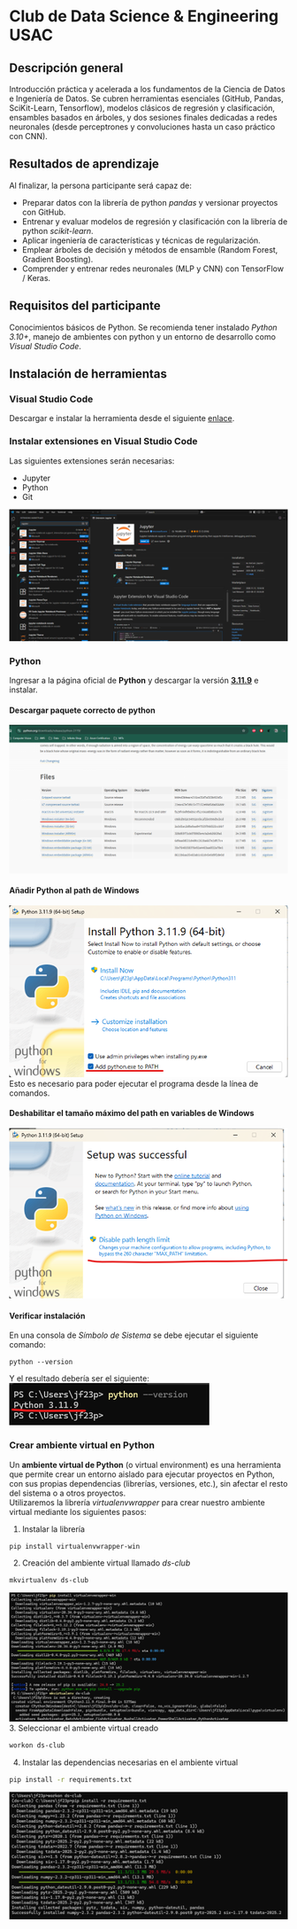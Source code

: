 # Club de Data Science & Engineering USAC
## Descripción general
Introducción práctica y acelerada a los fundamentos de la Ciencia de Datos e Ingeniería de
Datos. Se cubren herramientas esenciales (GitHub, Pandas, SciKit-Learn, Tensorflow), modelos clásicos de regresión y clasificación, ensambles basados en árboles, y dos sesiones finales dedicadas a redes neuronales (desde perceptrones y convoluciones hasta un caso práctico con CNN).

## Resultados de aprendizaje
Al finalizar, la persona participante será capaz de:
* Preparar datos con la librería de python *pandas* y versionar proyectos con GitHub.
* Entrenar y evaluar modelos de regresión y clasificación con la librería de python *scikit-learn*.
* Aplicar ingeniería de características y técnicas de regularización.
* Emplear árboles de decisión y métodos de ensamble (Random Forest, Gradient Boosting).
* Comprender y entrenar redes neuronales (MLP y CNN) con TensorFlow / Keras.

## Requisitos del participante
Conocimientos básicos de Python. Se recomienda tener instalado *Python 3.10+*, manejo de ambientes con python y un entorno de desarrollo como *Visual Studio Code*.

## Instalación de herramientas
### Visual Studio Code
Descargar e instalar la herramienta desde el siguiente [enlace](https://code.visualstudio.com/sha/download?build=stable&os=win32-x64-user).

### Instalar extensiones en Visual Studio Code
Las siguientes extensiones serán necesarias:
* Jupyter
* Python
* Git

![vscode](pictures/tools/install_extensions_vscode.png)


### Python
Ingresar a la página oficial de **Python** y descargar la versión [**3.11.9**](https://www.python.org/downloads/release/python-3119/) e instalar.

#### Descargar paquete correcto de python
![Paso 1](pictures/tools/python_version.png)
#### Añadir Python al path de Windows
![Paso 2](pictures/tools/add_python_path.png)
Esto es necesario para poder ejecutar el programa desde la línea de comandos.
#### Deshabilitar el tamaño máximo del path en variables de Windows
![Paso 3](pictures/tools/disable_path_length.png)

#### Verificar instalación 
En una consola de *Símbolo de Sistema* se debe ejecutar el siguiente comando:
```
python --version
```
Y el resultado debería ser el siguiente:
![Python validation](pictures/tools/python_validation.png)

### Crear ambiente virtual en Python
Un **ambiente virtual de Python** (o virtual environment) es una herramienta que permite crear un entorno aislado para ejecutar proyectos en Python, con sus propias dependencias (librerías, versiones, etc.), sin afectar el resto del sistema o a otros proyectos.  
Utilizaremos la librería *virtualenvwrapper* para crear nuestro ambiente virtual mediante los siguientes pasos:
1. Instalar la librería
```bash
pip install virtualenvwrapper-win
```
2. Creación del ambiente virtual llamado *ds-club*
```bash
mkvirtualenv ds-club
```
![Python env](pictures/tools/python_env.png)
3. Seleccionar el ambiente virtual creado
```bash
workon ds-club
```
4. Instalar las dependencias necesarias en el ambiente virtual
```bash
pip install -r requirements.txt
```
![Python dev](pictures/tools/python_deps.png)